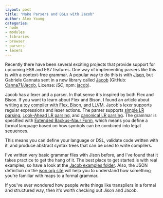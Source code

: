 ```yaml
---
layout: post
title: "Make Parsers and DSLs with Jacob"
author: Alex Young
categories:
- node
- modules
- libraries
- browser
- parsers
- lexers
---
```


Recently there have been several exciting projects that provide support for upcoming ES6 and ES7 features.  One way of implementing parsers like this is with a context-free grammar.  A popular way to do this is with [Jison](https://zaach.github.io/jison/docs/), but Gabriele Cannata sent in a new library called [Jacob](http://canna71.github.io/Jacob/) (GitHub: [Canna71/Jacob](https://github.com/Canna71/Jacob), License: _ISC_, npm: [jacob](https://www.npmjs.com/package/jacob)).

Jacob has a lexer and a parser.  In that sense it's inspired by both Flex and Bison.  If you want to learn about Flex and Bison, I found an article about [writing a toy compiler with Flex, Bison, and LLVM](http://gnuu.org/2009/09/18/writing-your-own-toy-compiler/1/).  Jacob's lexer supports regular expressions and lexer actions.  The parser supports [simple LR parsing](http://en.wikipedia.org/wiki/Simple_LR_parser), [Look-Ahead LR parsing](http://en.wikipedia.org/wiki/LALR_parser), and [canonical LR parsing](http://en.wikipedia.org/wiki/Canonical_LR_parser).  The grammar is specified with [Extended Backus–Naur Form](http://en.wikipedia.org/wiki/Extended_Backus–Naur_Form), which means you define a formal language based on how symbols can be combined into legal sequences.

This means you can define your language or DSL, validate code written with it, and produce abstract syntax trees that can be used to write compilers.

I've written very basic grammar files with Jison before, and I've found that it takes practice to get the hang of it.  The best place to get started is with real examples, so have a look at the [Jacob examples folder](https://github.com/Canna71/Jacob/tree/master/examples).  Also, the JSON definition on the [json.org site](http://www.json.org) will help you to understand how something you're familiar with maps to a formal grammar.

If you've ever wondered how people write things like transpilers in a formal and structured way, then it's worth checking out Jison and Jacob.
